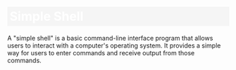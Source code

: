<h1 style="color:white;background:whitesmoke;padding:5px">Simple Shell</h1>
<p>A "simple shell" is a basic command-line interface program that allows users to interact with a computer's operating system. It provides a simple way for users to enter commands and receive output from those commands.</p>
